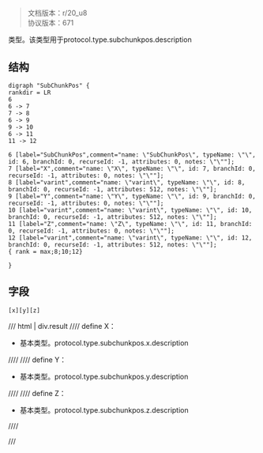 # <!-- md:samp SubChunkPos -->

> 文档版本：r/20_u8<br/>协议版本：671

<!-- md:samp SubChunkPos -->类型。该类型用于protocol.type.subchunkpos.description

## 结构

```viz
digraph "SubChunkPos" {
rankdir = LR
6
6 -> 7
7 -> 8
6 -> 9
9 -> 10
6 -> 11
11 -> 12

6 [label="SubChunkPos",comment="name: \"SubChunkPos\", typeName: \"\", id: 6, branchId: 0, recurseId: -1, attributes: 0, notes: \"\""];
7 [label="X",comment="name: \"X\", typeName: \"\", id: 7, branchId: 0, recurseId: -1, attributes: 0, notes: \"\""];
8 [label="varint",comment="name: \"varint\", typeName: \"\", id: 8, branchId: 0, recurseId: -1, attributes: 512, notes: \"\""];
9 [label="Y",comment="name: \"Y\", typeName: \"\", id: 9, branchId: 0, recurseId: -1, attributes: 0, notes: \"\""];
10 [label="varint",comment="name: \"varint\", typeName: \"\", id: 10, branchId: 0, recurseId: -1, attributes: 512, notes: \"\""];
11 [label="Z",comment="name: \"Z\", typeName: \"\", id: 11, branchId: 0, recurseId: -1, attributes: 0, notes: \"\""];
12 [label="varint",comment="name: \"varint\", typeName: \"\", id: 12, branchId: 0, recurseId: -1, attributes: 512, notes: \"\""];
{ rank = max;8;10;12}

}

```

## 字段

```title='SubChunkPos'
[x][y][z]
```

/// html | div.result
//// define
X：<!-- md:samp varint -->

- 基本类型。protocol.type.subchunkpos.x.description


////
//// define
Y：<!-- md:samp varint -->

- 基本类型。protocol.type.subchunkpos.y.description


////
//// define
Z：<!-- md:samp varint -->

- 基本类型。protocol.type.subchunkpos.z.description


////

///

